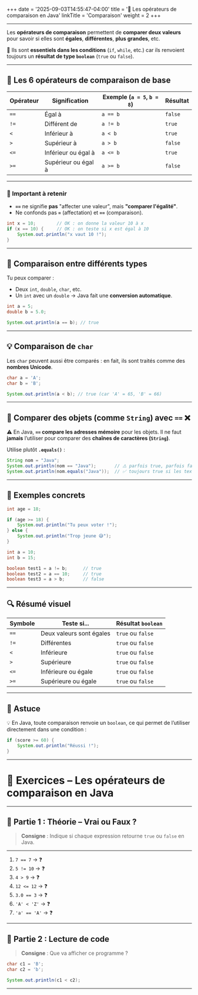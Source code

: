 +++
date = '2025-09-03T14:55:47-04:00'
title = '🍯 Les opérateurs de comparaison en Java'
linkTitle = 'Comparaison'
weight = 2
+++


---

Les **opérateurs de comparaison** permettent de **comparer deux valeurs** pour savoir si elles sont **égales**, **différentes**, **plus grandes**, etc.

🎯 Ils sont **essentiels dans les conditions** (`if`, `while`, etc.) car ils renvoient toujours un **résultat de type `boolean`** (`true` ou `false`).

---

## 🧪 Les 6 opérateurs de comparaison de base

| Opérateur | Signification       | Exemple (`a = 5`, `b = 8`) | Résultat |
| --------- | ------------------- | -------------------------- | -------- |
| `==`      | Égal à              | `a == b`                   | `false`  |
| `!=`      | Différent de        | `a != b`                   | `true`   |
| `<`       | Inférieur à         | `a < b`                    | `true`   |
| `>`       | Supérieur à         | `a > b`                    | `false`  |
| `<=`      | Inférieur ou égal à | `a <= b`                   | `true`   |
| `>=`      | Supérieur ou égal à | `a >= b`                   | `false`  |

---

### 🧠 Important à retenir

* **`==`** ne signifie **pas** "affecter une valeur", mais **"comparer l'égalité"**.
* Ne confonds pas **`=`** (affectation) et **`==`** (comparaison).

```java
int x = 10;        // OK : on donne la valeur 10 à x
if (x == 10) {     // OK : on teste si x est égal à 10
    System.out.println("x vaut 10 !");
}
```

---

## 🧠 Comparaison entre différents types

Tu peux comparer :

* Deux `int`, `double`, `char`, etc.
* Un `int` avec un `double` → Java fait une **conversion automatique**.

```java
int a = 5;
double b = 5.0;

System.out.println(a == b); // true
```

---

## 💡 Comparaison de `char`

Les `char` peuvent aussi être comparés : en fait, ils sont traités comme des **nombres Unicode**.

```java
char a = 'A';
char b = 'B';

System.out.println(a < b); // true (car 'A' = 65, 'B' = 66)
```

---

## 🚫 Comparer des objets (comme `String`) avec `==` ❌

⚠️ En Java, **`==` compare les adresses mémoire** pour les objets. Il ne faut **jamais** l’utiliser pour comparer des **chaînes de caractères (`String`)**.

Utilise plutôt **`.equals()`** :

```java
String nom = "Java";
System.out.println(nom == "Java");       // ⚠️ parfois true, parfois false
System.out.println(nom.equals("Java"));  // ✅ toujours true si les textes sont égaux
```

---

## 🧪 Exemples concrets

```java
int age = 18;

if (age >= 18) {
    System.out.println("Tu peux voter !");
} else {
    System.out.println("Trop jeune 😅");
}

int a = 10;
int b = 15;

boolean test1 = a != b;      // true
boolean test2 = a == 10;     // true
boolean test3 = a > b;       // false
```

---

## 🔍 Résumé visuel

| Symbole | Teste si...              | Résultat `boolean` |
| ------- | ------------------------ | ------------------ |
| `==`    | Deux valeurs sont égales | `true` ou `false`  |
| `!=`    | Différentes              | `true` ou `false`  |
| `<`     | Inférieure               | `true` ou `false`  |
| `>`     | Supérieure               | `true` ou `false`  |
| `<=`    | Inférieure ou égale      | `true` ou `false`  |
| `>=`    | Supérieure ou égale      | `true` ou `false`  |

---

## 🎯 Astuce

💡 En Java, toute comparaison renvoie un `boolean`, ce qui permet de l’utiliser directement dans une condition :

```java
if (score >= 60) {
    System.out.println("Réussi !");
}
```
---

# 🧠 **Exercices – Les opérateurs de comparaison en Java**

---

## 📘 Partie 1 : Théorie – Vrai ou Faux ?

> **Consigne** : Indique si chaque expression retourne `true` ou `false` en Java.

---

1. `7 == 7` → ❓
2. `5 != 10` → ❓
3. `4 > 9` → ❓
4. `12 <= 12` → ❓
5. `3.0 == 3` → ❓
6. `'A' < 'Z'` → ❓
7. `'a' == 'A'` → ❓


---

## 🧠 Partie 2 : Lecture de code

> **Consigne** : Que va afficher ce programme ?

```java
char c1 = 'B';
char c2 = 'b';

System.out.println(c1 < c2);
```
---



